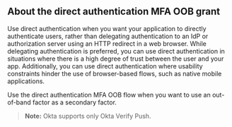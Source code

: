 ## About the direct authentication MFA OOB grant

Use direct authentication when you want your application to directly authenticate users, rather than delegating authentication to an IdP or authorization server using an HTTP redirect in a web browser. While delegating authentication is preferred, you can use direct authentication in situations where there is a high degree of trust between the user and your app. Additionally, you can use direct authentication where usability constraints hinder the use of browser-based flows, such as native mobile applications.

Use the direct authentication MFA OOB flow when you want to use an out-of-band factor as a secondary factor.

>**Note:** Okta supports only Okta Verify Push.
